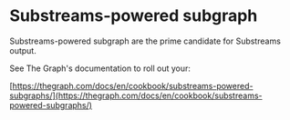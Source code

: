 # Substreams-powered subgraph

Substreams-powered subgraph are the prime candidate for Substreams output.

See The Graph's documentation to roll out your:

[https://thegraph.com/docs/en/cookbook/substreams-powered-subgraphs/](https://thegraph.com/docs/en/cookbook/substreams-powered-subgraphs/)
